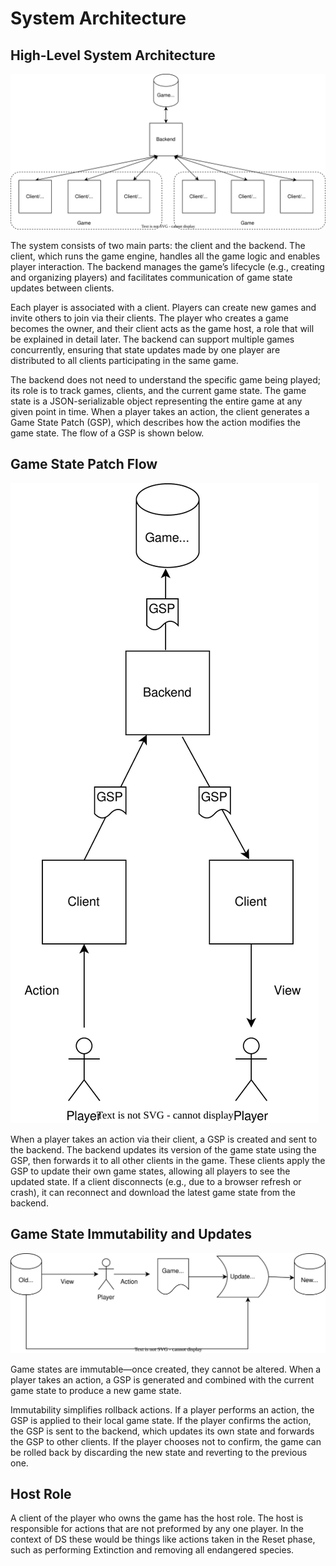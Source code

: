 # System Architecture
## High-Level System Architecture
![High Level Systems Architecture](./img/highLevelArch.drawio.svg "High Level Systems Architecture")

The system consists of two main parts: the client and the backend. The client, which runs the game engine, handles all the game logic and enables player interaction. The backend manages the game’s lifecycle (e.g., creating and organizing players) and facilitates communication of game state updates between clients.

Each player is associated with a client. Players can create new games and invite others to join via their clients. The player who creates a game becomes the owner, and their client acts as the game host, a role that will be explained in detail later. The backend can support multiple games concurrently, ensuring that state updates made by one player are distributed to all clients participating in the same game.

The backend does not need to understand the specific game being played; its role is to track games, clients, and the current game state. The game state is a JSON-serializable object representing the entire game at any given point in time. When a player takes an action, the client generates a Game State Patch (GSP), which describes how the action modifies the game state. The flow of a GSP is shown below.

## Game State Patch Flow
![Game State Patch Flow](./img/gameStateFlow.drawio.svg "Game State Patch Flow")

When a player takes an action via their client, a GSP is created and sent to the backend. The backend updates its version of the game state using the GSP, then forwards it to all other clients in the game. These clients apply the GSP to update their own game states, allowing all players to see the updated state. If a client disconnects (e.g., due to a browser refresh or crash), it can reconnect and download the latest game state from the backend.

## Game State Immutability and Updates
![Game State Update](./img/gameStateUpdate.drawio.svg "Game State Update")

Game states are immutable—once created, they cannot be altered. When a player takes an action, a GSP is generated and combined with the current game state to produce a new game state.

Immutability simplifies rollback actions. If a player performs an action, the GSP is applied to their local game state. If the player confirms the action, the GSP is sent to the backend, which updates its own state and forwards the GSP to other clients. If the player chooses not to confirm, the game can be rolled back by discarding the new state and reverting to the previous one.

## Host Role
A client of the player who owns the game has the host role. The host is responsible for actions that are not preformed by any one player. In the context of DS these would be things like actions taken in the Reset phase, such as performing Extinction and removing all endangered species.

